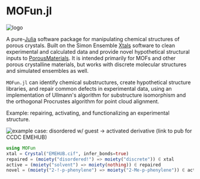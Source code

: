 # MOFun.jl

![logo]()

A pure-[Julia](https://julialang.org/) software package for manipulating chemical
structures of porous crystals.  Built on the Simon Ensemble
[Xtals](https://github.com/SimonEnsemble/Xtals.jl) software to clean experimental
and calculated data and provide novel hypothetical structural inputs to
[PorousMaterials](https://github.com/SimonEnsemble/PorousMaterials.jl).  It is
intended primarily for MOFs and other porous crystalline materials, but works
with discrete molecular structures and simulated ensembles as well.

`MOFun.jl` can identify chemical substructures, create hypothetical structure
libraries, and repair common defects in experimental data, using an implementation
of Ullmann's algorithm for substructure isomorphism and the orthogonal Procrustes
algorithm for point cloud alignment.

Example: repairing, activating, and functionalizing an experimental structure.

![example case: disordered w/ guest -> activated derivative]()
(link to pub for CCDC EMEHUB)

```julia
using MOFun
xtal = Crystal("EMEHUB.cif", infer_bonds=true)
repaired = (moiety("disordered!") => moiety("discrete")) ∈ xtal
active = (moiety("solvent") => moiety(nothing)) ∈ repaired
novel = (moiety("2-!-p-phenylene") => moiety("2-Me-p-phenylene")) ∈ active
```
